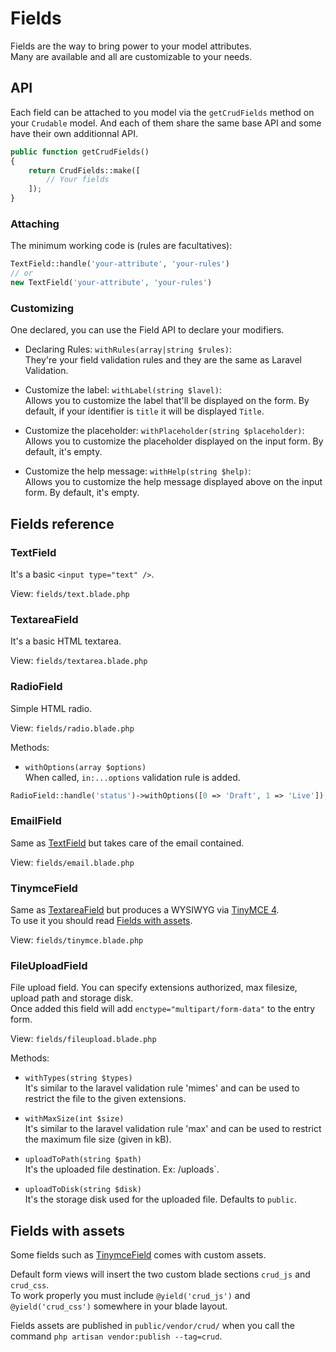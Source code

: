 # Fields

Fields are the way to bring power to your model attributes.  
Many are available and all are customizable to your needs.

## API

Each field can be attached to you model via the `getCrudFields` method on your `Crudable` model.
And each of them share the same base API and some have their own additionnal API.

```php
public function getCrudFields()
{
    return CrudFields::make([
        // Your fields
    ]);
}
```

### Attaching

The minimum working code is (rules are facultatives):
```php
TextField::handle('your-attribute', 'your-rules')
// or
new TextField('your-attribute', 'your-rules')
```

### Customizing

One declared, you can use the Field API to declare your modifiers.

- Declaring Rules: `withRules(array|string $rules)`:  
They're your field validation rules and they are the same as Laravel Validation.

- Customize the label: `withLabel(string $lavel)`:  
Allows you to customize the label that'll be displayed on the form. By default, if your identifier is `title` it will be displayed `Title`.

- Customize the placeholder: `withPlaceholder(string $placeholder)`:  
Allows you to customize the placeholder displayed on the input form. By default, it's empty.

- Customize the help message: `withHelp(string $help)`:  
Allows you to customize the help message displayed above on the input form. By default, it's empty.

## Fields reference

### TextField

It's a basic `<input type="text" />`.  

View: `fields/text.blade.php`

### TextareaField

It's a basic HTML textarea.  

View: `fields/textarea.blade.php` 

### RadioField

Simple HTML radio.  

View: `fields/radio.blade.php` 

Methods: 

- `withOptions(array $options)`  
When called, `in:...options` validation rule is added.

```php
RadioField::handle('status')->withOptions([0 => 'Draft', 1 => 'Live']);
```

### EmailField

Same as [TextField](#textfield) but takes care of the email contained.  

View: `fields/email.blade.php` 

### TinymceField

Same as [TextareaField](#textareafield) but produces a WYSIWYG via [TinyMCE 4](https://www.tinymce.com/).  
To use it you should read [Fields with assets](#fields-with-assets).  

View: `fields/tinymce.blade.php` 

### FileUploadField

File upload field. You can specify extensions authorized, max filesize, upload path and storage disk.  
Once added this field will add `enctype="multipart/form-data"` to the entry form.  

View: `fields/fileupload.blade.php` 

Methods: 

- `withTypes(string $types)`  
It's similar to the laravel validation rule 'mimes' and can be used to restrict the file to the given extensions.

- `withMaxSize(int $size)`  
It's similar to the laravel validation rule 'max' and can be used to restrict the maximum file size (given in kB).

- `uploadToPath(string $path)`  
It's the uploaded file destination. Ex: /uploads`.  

- `uploadToDisk(string $disk)`  
It's the storage disk used for the uploaded file. Defaults to `public`.

## Fields with assets

Some fields such as [TinymceField](#tinymcefield) comes with custom assets.  

Default form views will insert the two custom blade sections `crud_js` and `crud_css`.  
To work properly you must include `@yield('crud_js')` and `@yield('crud_css')` somewhere in your blade layout.

Fields assets are published in `public/vendor/crud/` when you call the command `php artisan vendor:publish --tag=crud`.